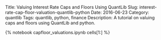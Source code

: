 Title: Valuing Interest Rate Caps and Floors Using QuantLib
Slug: interest-rate-cap-floor-valuation-quantlib-python
Date: 2016-06-23
Category: quantlib
Tags: quantlib, python, finance
Description: A tutorial on valuing caps and floors using QuantLib and python.

{% notebook  capfloor_valuations.ipynb cells[1:]  %}


